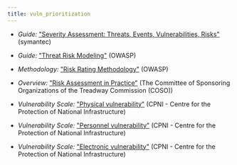 ```yaml
---
title: vuln_prioritization
---
```


  * *Guide:* ["Severity Assessment: Threats, Events, Vulnerabilities, Risks"](https://www.symantec.com/content/en/us/about/media/securityintelligence/SSR-Severity-Assesment.pdf) (symantec)

  * *Guide:* ["Threat Risk Modeling"](https://www.owasp.org/index.php/Threat_Risk_Modeling) (OWASP)

  * *Methodology:* ["Risk Rating Methodology"](https://www.owasp.org/index.php/OWASP_Risk_Rating_Methodology) (OWASP)

  * *Overview:* ["Risk Assessment in Practice"](http://www.deloitte.com/assets/Dcom-UnitedStates/Local%20Assets/Documents/IMOs/Governance%20and%20Risk%20Management/us_grc_coso_riskassessment_102312.pdf) (The Committee of Sponsoring Organizations of the Treadway Commission (COSO))

  * *Vulnerability Scale:* ["Physical
vulnerability"](https://www.eisf.eu/wp-content/uploads/2014/09/0601-CPNI-2009-Risk-assessment-for-personnel-security-a-guide.pdf#page=38) (CPNI - Centre for the Protection of National Infrastructure)

  * *Vulnerability Scale:* ["Personnel
vulnerability"](https://www.eisf.eu/wp-content/uploads/2014/09/0601-CPNI-2009-Risk-assessment-for-personnel-security-a-guide.pdf#page=39) (CPNI - Centre for the Protection of National Infrastructure)

  * *Vulnerability Scale:* ["Electronic
vulnerability"](https://www.eisf.eu/wp-content/uploads/2014/09/0601-CPNI-2009-Risk-assessment-for-personnel-security-a-guide.pdf#page=40) (CPNI - Centre for the Protection of National Infrastructure)
